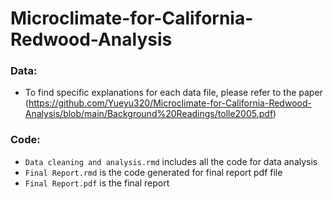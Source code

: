 # Microclimate-for-California-Redwood-Analysis

### Data: 

 - To find specific explanations for each data file, please refer to the paper
(https://github.com/Yueyu320/Microclimate-for-California-Redwood-Analysis/blob/main/Background%20Readings/tolle2005.pdf)

### Code:

- `Data cleaning and analysis.rmd` includes all the code for data analysis
- `Final Report.rmd` is the code generated for final report pdf file
- `Final Report.pdf` is the final report 
